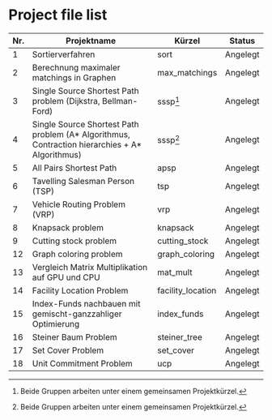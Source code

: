 # Project file list

| Nr. | Projektname                                                                                    | Kürzel            | Status    |
| --- | ---------------------------------------------------------------------------------------------- | ----------------- | --------- |
| 1   | Sortierverfahren                                                                               | sort              | Angelegt  |
| 2   | Berechnung maximaler matchings in Graphen                                                      | max_matchings     | Angelegt  |
| 3   | Single Source Shortest Path problem (Dijkstra, Bellman-Ford)                                   | sssp[^1]          | Angelegt  |
| 4   | Single Source Shortest Path problem (A* Algorithmus, Contraction hierarchies + A* Algorithmus) | sssp[^1]          | Angelegt  |
| 5   | All Pairs Shortest Path                                                                        | apsp              | Angelegt  |
| 6   | Tavelling Salesman Person (TSP)                                                                | tsp               | Angelegt  |
| 7   | Vehicle Routing Problem (VRP)                                                                  | vrp               | Angelegt  |
| 8   | Knapsack problem                                                                               | knapsack          | Angelegt  |
| 9   | Cutting stock problem                                                                          | cutting_stock     | Angelegt  |
| 12  | Graph coloring problem                                                                         | graph_coloring    | Angelegt  |
| 13  | Vergleich Matrix Multiplikation auf GPU und CPU                                                | mat_mult          | Angelegt  |
| 14  | Facility Location Problem                                                                      | facility_location | Angelegt  |
| 15  | Index-Funds nachbauen mit gemischt-ganzzahliger Optimierung                                    | index_funds       | Angelegt  |
| 16  | Steiner Baum Problem                                                                           | steiner_tree      | Angelegt  |
| 17  | Set Cover Problem                                                                              | set_cover         | Angelegt  |
| 18  | Unit Commitment Problem                                                                        | ucp               | Angelegt  |

[^1]: Beide Gruppen arbeiten unter einem gemeinsamen Projektkürzel.
